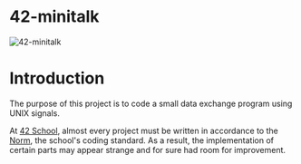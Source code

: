 # 42-minitalk

![42-minitalk](https://socialify.git.ci/julienhouyet/42-minitalk/image?language=1&logo=https%3A%2F%2Fgithub.com%2Fayogun%2F42-project-badges%2Fraw%2Fmain%2Fbadges%2Fminitalkm.png&name=1&owner=1&pattern=Circuit%20Board&theme=Auto)

# Introduction

The purpose of this project is to code a small data exchange program using UNIX signals.

At [42 School](https://github.com/42School), almost every project must be written in accordance to the [Norm](https://github.com/42School/norminette/blob/master/pdf/en.norm.pdf), the school's coding standard. As a result, the implementation of certain parts may appear strange and for sure had room for improvement.
